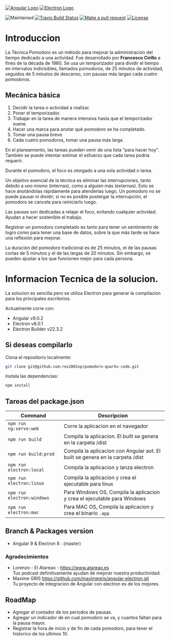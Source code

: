 [![Angular Logo](https://www.vectorlogo.zone/logos/angular/angular-icon.svg)](https://angular.io/) [![Electron Logo](https://www.vectorlogo.zone/logos/electronjs/electronjs-icon.svg)](https://electronjs.org/)

![Maintained][maintained-badge]
[![Travis Build Status][build-badge]][build]
[![Make a pull request][prs-badge]][prs]
[![License](http://img.shields.io/badge/Licence-MIT-brightgreen.svg)](LICENSE.md)


# Introduccion


La Técnica Pomodoro es un método para mejorar la administración del tiempo dedicado a una actividad. Fue desarrollado
por **Francesco Cirillo** a fines de la década de 1980. Se usa un temporizador para dividir el tiempo en intervalos indivisibles, 
llamados pomodoros, de 25 minutos de actividad, seguidos de 5 minutos de descanso, con pausas más largas cada cuatro pomodoros. 



## Mecánica básica

1. Decidir la tarea o actividad a realizar.
2. Poner el temporizador.
3. Trabajar en la tarea de manera intensiva hasta que el temporizador suene.
4. Hacer una marca para anotar qué pomodoro se ha completado.
5. Tomar una pausa breve.
6. Cada cuatro pomodoros, tomar una pausa más larga.


En el planeamiento, las tareas pueden venir de una lista "para hacer hoy". También se puede intentar estimar el esfuerzo que cada tarea podría requerir.

Durante el pomodoro, el foco es otorgado a una sola actividad o tarea.

Un objetivo esencial de la técnica es eliminar las interrupciones, tanto debido a uno mismo (internas), como a alguien más (externas). Esto se hace anotándolas rápidamente para atenderlas luego. Un pomodoro no se puede pausar ni dividir; si no es posible postergar la interrupción, el pomodoro se cancela para reiniciarlo luego.

Las pausas son dedicadas a relajar el foco, evitando cualquier actividad. Ayudan a hacer sostenible el trabajo.

Registrar un pomodoro completado es tanto para tener un sentimiento de logro como para tener una base de datos, sobre la que más tarde se hace una reflexión para mejorar.

La duración del pomodoro tradicional es de 25 minutos, el de las pausas cortas de 5 minutos y el de las largas de 20 minutos. Sin embargo, se pueden ajustar a los que funcionen mejor para cada persona. 



# Informacion Tecnica de la solucion.

La solucion es sencilla pero se utiliza Electron para generar la compilacion para los principales escritorios.

Actualmente corre con:

- Angular v9.0.2
- Electron v8.0.1
- Electron Builder v22.3.2

## Si deseas compilarlo

Clona el repositorio localmente:

``` bash
git clone git@github.com:rex2002xp/pomodoro-quarks-code.git
```

Instala las dependencias:

``` bash
npm install
```

## Tareas del package.json

|Command|Descripcion|
|--|--|
|`npm run ng:serve:web`| Corre la aplicacion en el navegador |
|`npm run build`| Compila la aplicacion. El built se genera en la carpeta /dist |
|`npm run build:prod`| Compila la aplicacion con Angular aot. El built se genera en la carpeta /dist |
|`npm run electron:local`| Compila la aplicacion y lanza electron
|`npm run electron:linux`| Compila la aplicacion y crea el ejecutable para linux |
|`npm run electron:windows`| Para Windows OS, Compila la aplicacion y crea el ejecutable para Windows |
|`npm run electron:mac`|  Para MAC OS, Compila la aplicacion y crea el binario `.app`|

## Branch & Packages version

- Angular 9 & Electron 8 : (master)

[build-badge]: https://travis-ci.org/maximegris/angular-electron.svg?branch=master&style=style=flat-square
[build]: https://travis-ci.org/maximegris/angular-electron
[license-badge]: https://img.shields.io/badge/license-Apache2-blue.svg?style=style=flat-square
[license]: https://github.com/maximegris/angular-electron/blob/master/LICENSE.md
[prs-badge]: https://img.shields.io/badge/PRs-welcome-brightgreen.svg?style=flat-square
[prs]: http://makeapullrequest.com
[github-watch-badge]: https://img.shields.io/github/watchers/maximegris/angular-electron.svg?style=social
[github-watch]: https://github.com/maximegris/angular-electron/watchers
[github-star-badge]: https://img.shields.io/github/stars/maximegris/angular-electron.svg?style=social
[github-star]: https://github.com/maximegris/angular-electron/stargazers
[twitter]: https://twitter.com/intent/tweet?text=Check%20out%20angular-electron!%20https://github.com/maximegris/angular-electron%20%F0%9F%91%8D
[twitter-badge]: https://img.shields.io/twitter/url/https/github.com/maximegris/angular-electron.svg?style=social
[maintained-badge]: https://img.shields.io/badge/maintained-yes-brightgreen


### Agradecimientos 

- Lorenzo - El Atareao - https://www.atareao.es  
Tus podcast definitivamente ayudan de mejorar nuestra productividad.
- Maxime GRIS  https://github.com/maximegris/angular-electron.git  
Tu proyecto de integracion de Angular con electron es de los mejores.


## RoadMap

- Agregar el contador de los periodos de pausas.
- Agregar un indicador de en cual pomodoro se va, y cuantos faltan para la pausa mayor.
- Registrar la hora de inicio y de fin de cada pomodoro, para tener el historico de los ultimos 10.

